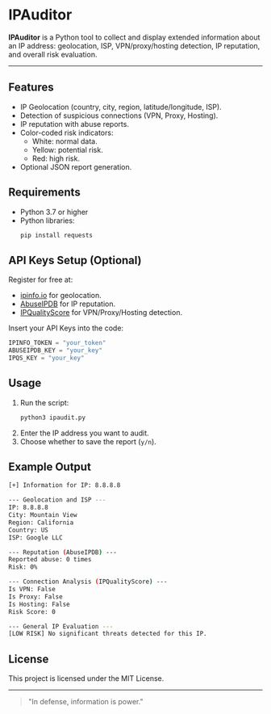 # IPAuditor

**IPAuditor** is a Python tool to collect and display extended information about an IP address: geolocation, ISP, VPN/proxy/hosting detection, IP reputation, and overall risk evaluation.

---

## Features

- IP Geolocation (country, city, region, latitude/longitude, ISP).
- Detection of suspicious connections (VPN, Proxy, Hosting).
- IP reputation with abuse reports.
- Color-coded risk indicators:
  - White: normal data.
  - Yellow: potential risk.
  - Red: high risk.
- Optional JSON report generation.

## Requirements

- Python 3.7 or higher
- Python libraries:
  ```bash
  pip install requests
  ```

## API Keys Setup (Optional)

Register for free at:

- [ipinfo.io](https://ipinfo.io/signup) for geolocation.
- [AbuseIPDB](https://www.abuseipdb.com/register) for IP reputation.
- [IPQualityScore](https://www.ipqualityscore.com/signup) for VPN/Proxy/Hosting detection.

Insert your API Keys into the code:
```python
IPINFO_TOKEN = "your_token"
ABUSEIPDB_KEY = "your_key"
IPQS_KEY = "your_key"
```

## Usage

1. Run the script:
   ```bash
   python3 ipaudit.py
   ```
2. Enter the IP address you want to audit.
3. Choose whether to save the report (`y/n`).

## Example Output

```bash
[+] Information for IP: 8.8.8.8

--- Geolocation and ISP ---
IP: 8.8.8.8
City: Mountain View
Region: California
Country: US
ISP: Google LLC

--- Reputation (AbuseIPDB) ---
Reported abuse: 0 times
Risk: 0%

--- Connection Analysis (IPQualityScore) ---
Is VPN: False
Is Proxy: False
Is Hosting: False
Risk Score: 0

--- General IP Evaluation ---
[LOW RISK] No significant threats detected for this IP.
```

## License

This project is licensed under the MIT License.

---

> "In defense, information is power."

